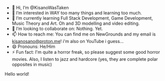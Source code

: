 - 👋 Hi, I’m @KisanoWasTaken
- 👀 I’m interested in WAY too many things and learning too much.
- 🌱 I’m currently learning Full Stack Development, Game Development, Music Theory and Art. Oh and 3D modelling and video editing.
- 💞️ I’m looking to collaborate on: Nothing. Yet.
- 📫 How to reach me: You can find me on NewGrounds and my email is kisanosano@proton.me! i'm also on YouTube i guess...
- 😄 Pronouns: He/Him
- ⚡ Fun fact: I'm quite a horror freak, so please suggest some good horror movies. Also, I listen to jazz and hardcore (yes, they are complete polar opposites in music)

Hello world!
<!---
KisanoWasTaken/KisanoWasTaken is a ✨ special ✨ repository because its `README.md` (this file) appears on your GitHub profile.
You can click the Preview link to take a look at your changes.
--->
